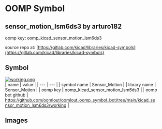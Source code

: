 # OOMP Symbol  
## sensor_motion_lsm6ds3  by arturo182  
  
oomp key: oomp_kicad_sensor_motion_lsm6ds3  
  
source repo at: [https://gitlab.com/kicad/libraries/kicad-symbols](https://gitlab.com/kicad/libraries/kicad-symbols)  
## Symbol  
  
[![working.png](working_600.png)](working.png)  
| name | value | 
| --- | --- | 
| symbol name | Sensor_Motion | 
| library name | Sensor_Motion | 
| oomp key | oomp_kicad_sensor_motion_lsm6ds3 | 
| oomp bot github | https://github.com/oomlout/oomlout_oomp_symbol_bot/tree/main/kicad_sensor_motion_lsm6ds3/working | 
## Images  

